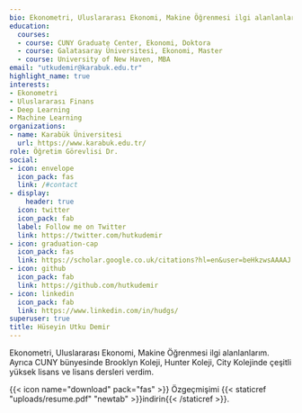 ```yaml
---
bio: Ekonometri, Uluslararası Ekonomi, Makine Öğrenmesi ilgi alanlanlarım. Ayrıca CUNY bünyesinde Brooklyn Koleji, Hunter Koleji, City Kolejinde çeşitli yüksek lisans ve lisans dersleri verdim.
education:
  courses:
  - course: CUNY Graduate Center, Ekonomi, Doktora
  - course: Galatasaray Üniversitesi, Ekonomi, Master
  - course: University of New Haven, MBA
email: "utkudemir@karabuk.edu.tr"
highlight_name: true
interests:
- Ekonometri
- Uluslararası Finans
- Deep Learning
- Machine Learning
organizations:
- name: Karabük Üniversitesi
  url: https://www.karabuk.edu.tr/
role: Öğretim Görevlisi Dr.
social:
- icon: envelope
  icon_pack: fas
  link: /#contact
- display:
    header: true
  icon: twitter
  icon_pack: fab
  label: Follow me on Twitter
  link: https://twitter.com/hutkudemir
- icon: graduation-cap
  icon_pack: fas
  link: https://scholar.google.co.uk/citations?hl=en&user=beHkzwsAAAAJ
- icon: github
  icon_pack: fab
  link: https://github.com/hutkudemir
- icon: linkedin
  icon_pack: fab
  link: https://www.linkedin.com/in/hudgs/
superuser: true
title: Hüseyin Utku Demir
---
```


Ekonometri, Uluslararası Ekonomi, Makine Öğrenmesi ilgi alanlanlarım. Ayrıca CUNY bünyesinde Brooklyn Koleji, Hunter Koleji, City Kolejinde çeşitli yüksek lisans ve lisans dersleri verdim.

{{< icon name="download" pack="fas" >}} Özgeçmişimi {{< staticref "uploads/resume.pdf" "newtab" >}}indirin{{< /staticref >}}.
